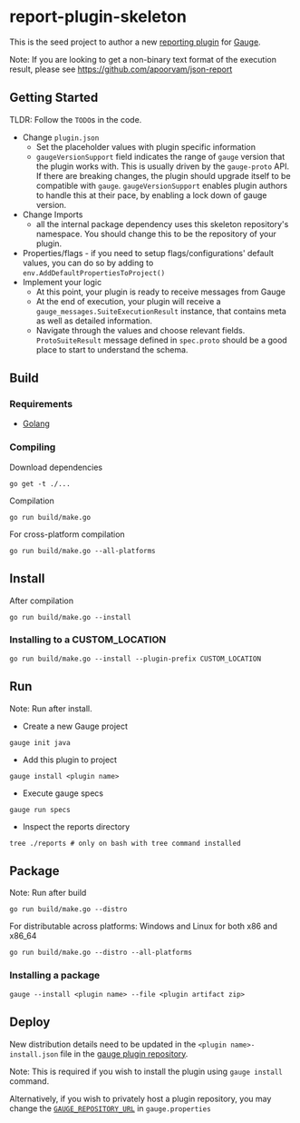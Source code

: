 # report-plugin-skeleton

This is the seed project to author a new [reporting plugin](https://docs.getgauge.io/plugins.html#reporting-plugins) for [Gauge](https://getgauge.io).

Note: If you are looking to get a non-binary text format of the execution result, please see https://github.com/apoorvam/json-report

## Getting Started

TLDR: Follow the `TODO`s in the code. 

- Change `plugin.json`
  - Set the placeholder values with plugin specific information
  - `gaugeVersionSupport` field indicates the range of `gauge` version that the plugin works with. This is usually driven by the `gauge-proto` API. If there are breaking changes, the plugin should upgrade itself to be compatible with `gauge`. `gaugeVersionSupport` enables plugin authors to handle this at their pace, by enabling a lock down of gauge version.
- Change Imports
  - all the internal package dependency uses this skeleton repository's namespace. You should change this to be the repository of your plugin.
- Properties/flags - if you need to setup flags/configurations' default values, you can do so by adding to `env.AddDefaultPropertiesToProject()`
- Implement your logic
  - At this point, your plugin is ready to receive messages from Gauge
  - At the end of execution, your plugin will receive a `gauge_messages.SuiteExecutionResult` instance, that contains meta as well as detailed information.
  - Navigate through the values and choose relevant fields. `ProtoSuiteResult` message defined in `spec.proto` should be a good place to start to understand the schema.
## Build

### Requirements
* [Golang](http://golang.org/)

### Compiling
Download dependencies
```
go get -t ./...
```
Compilation
```
go run build/make.go
```

For cross-platform compilation

```
go run build/make.go --all-platforms
```


## Install
After compilation

```
go run build/make.go --install
```

### Installing to a CUSTOM_LOCATION

```
go run build/make.go --install --plugin-prefix CUSTOM_LOCATION
```

## Run

Note: Run after install.

- Create a new Gauge project

```
gauge init java
```

- Add this plugin to project

```
gauge install <plugin name>
```

- Execute gauge specs

```
gauge run specs
```

- Inspect the reports directory

```
tree ./reports # only on bash with tree command installed
```

## Package

Note: Run after build

```
go run build/make.go --distro
```

For distributable across platforms: Windows and Linux for both x86 and x86_64

```
go run build/make.go --distro --all-platforms
```

### Installing a package

```
gauge --install <plugin name> --file <plugin artifact zip>
```

## Deploy

New distribution details need to be updated in the `<plugin name>-install.json` file in the [gauge plugin repository](https://github.com/getgauge/gauge-repository). 

Note: This is required if you wish to install the plugin using `gauge install` command. 

Alternatively, if you wish to privately host a plugin repository, you may change the [`GAUGE_REPOSITORY_URL`](https://docs.getgauge.io/configuration.html#gauge-properties-2) in `gauge.properties`


